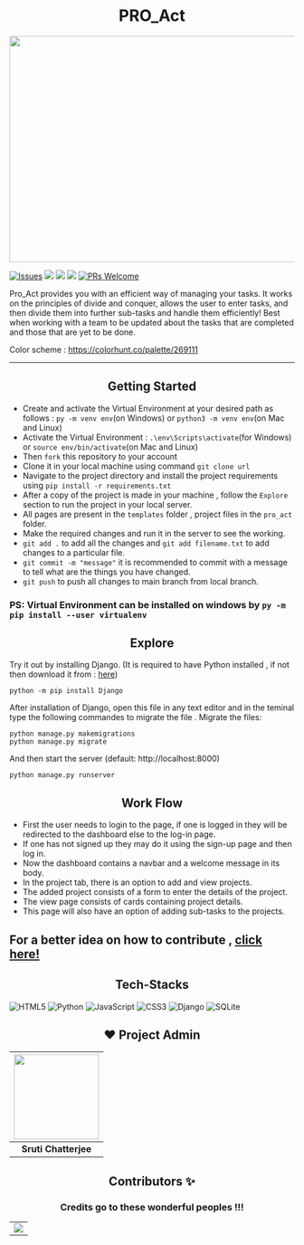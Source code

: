 <h1 align="center"> PRO_Act </h1>

<img src="https://github.com/sruti2024/PRO_Act/blob/main/media/cover.png" height="400px" width="1000px">

[![Issues](https://img.shields.io/github/issues/sruti2024/PRO_Act)](https://github.com/sruti2024/PRO_Act/issues)
<img src="https://img.shields.io/badge/Front%20End-CSS%20JS-orange">
<img src="https://img.shields.io/badge/Back%20End-DJango%20MySQLite-lightgrey">
<img src="https://img.shields.io/badge/Open%20Source-Connect%20Contribute-blueviolet">
[![PRs Welcome](https://img.shields.io/badge/PRs-welcome-brightgreen.svg?style=flat-square)](http://makeapullrequest.com)

Pro_Act provides you with an efficient way of managing your tasks. It works on the principles of divide and conquer, allows the user to enter tasks, and then divide them into further sub-tasks and handle them efficiently!
Best when working with a team to be updated about the tasks that are completed and those that are yet to be done.

Color scheme : https://colorhunt.co/palette/269111

---
<h2 align="center"> Getting Started </h2>


* Create and activate the Virtual Environment at your desired path as follows :
`py -m venv env`(on Windows) or `python3 -m venv env`(on Mac and Linux)
* Activate the Virtual Environment : `.\env\Scripts\activate`(for Windows) or `source env/bin/activate`(on Mac and Linux)
* Then `fork` this repository to your account
* Clone it in your local machine using command `git clone url`
* Navigate to the project directory and install the project requirements using `pip install -r requirements.txt`
* After a copy of the project is made in your machine , follow the `Explore` section to run the project in your local server.
* All pages are present in the `templates` folder , project files in the `pro_act` folder.
* Make the required changes and run it in the server to see the working.
* `git add .` to add all the changes and `git add filename.txt` to add changes to a particular file.
* `git commit -m "message"` it is recommended to commit with a message to tell what are the things you have changed.
* `git push` to push all changes to main branch from local branch.
### PS: Virtual Environment can be installed on windows by `py -m pip install --user virtualenv`




<h2 align="center"> Explore</h2>

Try it out by installing Django. (It is required to have Python installed , if not then download it from : [here](https://www.python.org/downloads/))

    python -m pip install Django
    
    
After installation of Django, open this file in any text editor and in the teminal type the following commandes to migrate the file . 
Migrate the files:

    python manage.py makemigrations
    python manage.py migrate

And then start the server (default: http://localhost:8000)

    python manage.py runserver


<h2 align="center"> Work Flow</h2>

* First the user needs to login to the page, if one is logged in they will be redirected to the dashboard else to the log-in page.
* If one has not signed up they may do it using the sign-up page and then log in.
* Now the dashboard contains a navbar and a welcome message in its body.
* In the project tab, there is an option to add and view projects.
* The added project consists of a form to enter the details of the project.
* The view page consists of cards containing project details.
* This page will also have an option of adding sub-tasks to the projects.

## For a better idea on how to contribute , [click here!](./contributing.md)



<h2 align="center"> Tech-Stacks </h2>
<p>
<img alt="HTML5" src="https://img.shields.io/badge/html5%20-%23E34F26.svg?&style=for-the-badge&logo=html5&logoColor=white"/>    
<img alt="Python" src="https://img.shields.io/badge/python%20-%2314354C.svg?&style=for-the-badge&logo=python&logoColor=white"/>    
<img alt="JavaScript" src="https://img.shields.io/badge/javascript%20-%23323330.svg?&style=for-the-badge&logo=javascript&logoColor=%23F7DF1E"/>   	
<img alt="CSS3" src="https://img.shields.io/badge/css3%20-%231572B6.svg?&style=for-the-badge&logo=css3&logoColor=white"/>   
<img alt="Django" src="https://img.shields.io/badge/django%20-%23092E20.svg?&style=for-the-badge&logo=django&logoColor=white"/>    
<img alt="SQLite" src ="https://img.shields.io/badge/sqlite-%2307405e.svg?&style=for-the-badge&logo=sqlite&logoColor=white"/> 
</p>


<h2 align="center"> ❤️ Project Admin</h2>

|                                   <a href="https://github.com/sruti2024" ><img src="https://avatars1.githubusercontent.com/u/56480052?s=400&u=164525456dc135ceefd83c5d4c6c0dd0984f5c12&v=4" width=150px height=150px /></a>                               |
| :-----------------------------------------------------------------------------------------------------------------------------------------------------------------------------------------------------------------------------------------------------------------: |
|                                                                                      **Sruti Chatterjee**     


<h2 align="center"> Contributors ✨</h2>

<h3 align="center"> Credits go to these wonderful peoples !!!</h3>


            
<table >
	<tr>
		<td >
			<a href="https://github.com/sruti2024/PRO_Act/graphs/contributors">
  <img src="https://contrib.rocks/image?repo=sruti2024/PRO_Act" />
</a>
		</td>
	</tr>
</table>




